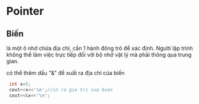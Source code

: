 # Pointer

## Biến 

là một ô nhớ chứa địa chỉ, cần 1 hành đông trỏ để xác định. Người lập trình không thể làm việc trực tiếp đối với bộ nhớ vật lý mà phải thông qua trung gian.

có thể thêm dấu "&" để xuất ra địa chỉ của biến

```c++
 int x=5; 
 cout<<x<<'\n';//in ra gia tri cua bien 
 cout<<&x<<'\n';
```



